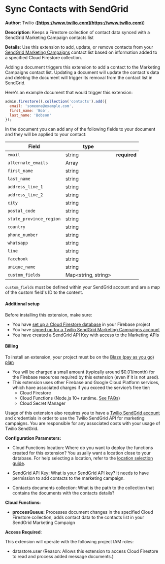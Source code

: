 # Sync Contacts with SendGrid

**Author**: Twilio (**[https://www.twilio.com](https://www.twilio.com)**)

**Description**: Keeps a Firestore collection of contact data synced with a SendGrid Marketing Campaign contacts list



**Details**: Use this extension to add, update, or remove contacts from your [SendGrid Marketing Campaigns](https://sendgrid.com/solutions/email-marketing/) contact list based on information added to a specified Cloud Firestore collection.

Adding a document triggers this extension to add a contact to the Marketing Campaigns contact list. Updating a document will update the contact's data and deleting the document will trigger its removal from the contact list in SendGrid.

Here's an example document that would trigger this extension:

```js
admin.firestore().collection('contacts').add({
  email: 'someone@example.com',
  first_name: 'Bob',
  last_name: 'Bobson'
});
```

In the document you can add any of the following fields to your document and they will be applied to your contact:

| Field                   | type                |              |
| ----------------------- | ------------------- | ------------ |
| `email`                 | string              | **required** |
| `alternate_emails`      | Array<string>       |              |
| `first_name`            | string              |              |
| `last_name`             | string              |              |
| `address_line_1`        | string              |              |
| `address_line_2`        | string              |              |
| `city`                  | string              |              |
| `postal_code`           | string              |              |
| `state_province_region` | string              |              |
| `country`               | string              |              |
| `phone_number`          | string              |              |
| `whatsapp`              | string              |              |
| `line`                  | string              |              |
| `facebook`              | string              |              |
| `unique_name`           | string              |              |
| `custom_fields`         | Map<string, string> |              |

`custom_fields` must be defined within your SendGrid account and are a map of the custom field's ID to the content.

#### Additional setup

Before installing this extension, make sure:

* You have [set up a Cloud Firestore database](https://firebase.google.com/docs/firestore/quickstart) in your Firebase project
* You have [signed up for a Twilio SendGrid Marketing Campaigns account](https://signup.sendgrid.com/)
* You have created a SendGrid API Key with access to the Marketing APIs

#### Billing
To install an extension, your project must be on the [Blaze (pay as you go) plan](https://firebase.google.com/pricing)

- You will be charged a small amount (typically around $0.01/month) for the Firebase resources required by this extension (even if it is not used).
- This extension uses other Firebase and Google Cloud Platform services, which have associated charges if you exceed the service’s free tier:
  - Cloud Firestore
  - Cloud Functions (Node.js 10+ runtime. [See FAQs](https://firebase.google.com/support/faq#extensions-pricing))
  - Cloud Secret Manager

Usage of this extension also requires you to have a [Twilio SendGrid account](https://www.sendgrid.com/) and credentials in order to use the Twilio SendGrid API for marketing campaigns. You are responsible for any associated costs with your usage of Twilio SendGrid.




**Configuration Parameters:**

* Cloud Functions location: Where do you want to deploy the functions created for this extension? You usually want a location close to your database. For help selecting a location, refer to the [location selection guide](https://firebase.google.com/docs/functions/locations).

* SendGrid API Key: What is your SendGrid API key? It needs to have permission to add contacts to the marketing campaign.

* Contacts documents collection: What is the path to the collection that contains the documents with the contacts details?



**Cloud Functions:**

* **processQueue:** Processes document changes in the specified Cloud Firestore collection, adds contact data to the contacts list in your SendGrid Marketing Campaign



**Access Required**:



This extension will operate with the following project IAM roles:

* datastore.user (Reason: Allows this extension to access Cloud Firestore to read and process added message documents.)
